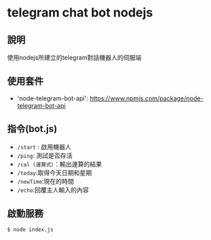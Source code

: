 # telegram chat bot nodejs
## 說明
使用nodejs所建立的telegram對話機器人的伺服端
## 使用套件
* 'node-telegram-bot-api': https://www.npmjs.com/package/node-telegram-bot-api
## 指令(bot.js)
* `/start` : 啟用機器人
* `/ping`: 測試是否存活
* `/cal (運算式）`：輸出運算的結果
* `/today`:取得今天日期和星期
* `/nowTime`:現在的時間
* `/echo`:回覆主人輸入的內容
## 啟動服務
```shell=
$ node index.js
```
